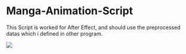 # Manga-Animation-Script
This Script is worked for After Effect, and should use the preprocessed datas which i defined in other program.

[![](http://img.youtube.com/vi/En_TYj9HBCs/0.jpg)](http://www.youtube.com/watch?v=En_TYj9HBCs "")
